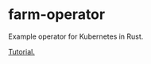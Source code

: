 # farm-operator

Example operator for Kubernetes in Rust.

[Tutorial.](https://metalbear.co/blog/writing-a-kubernetes-operator/controller/)
